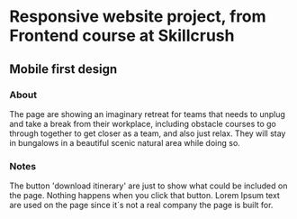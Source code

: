 # Responsive website project, from Frontend course at Skillcrush

## Mobile first design

### About 
The page are showing an imaginary retreat for teams that needs to unplug and take a break from their workplace, including obstacle courses to go through together to get closer as a team, and also just relax. They will stay in bungalows in a beautiful scenic natural area while doing so. 

### Notes
The button 'download itinerary' are just to show what could be included on the page. Nothing happens when you click that button. Lorem Ipsum text are used on the page since it´s not a real company the page is built for. 